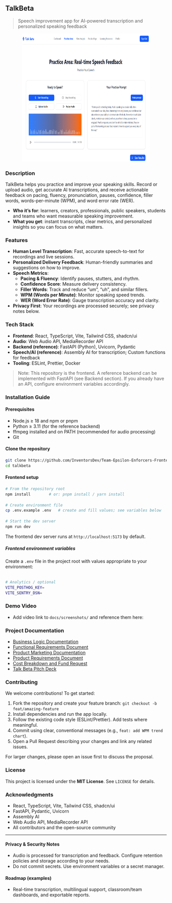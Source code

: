 ## TalkBeta

> Speech improvement app for AI-powered transcription and personalized speaking feedback

<p align="center">
  <img src="../talk-beta/src/assets/talk-beta-page.png" alt="TalkBeta practice page" width="400" height="400"/>
</p>

### Description
TalkBeta helps you practice and improve your speaking skills. Record or upload audio, get accurate AI transcriptions, and receive actionable feedback on pacing, fluency, pronunciation, pauses, confidence, filler words, words-per-minute (WPM), and word error rate (WER).

- **Who it’s for**: learners, creators, professionals, public speakers, students and teams who want measurable speaking improvement.
- **What you get**: instant transcripts, clear metrics, and personalized insights so you can focus on what matters.

### Features
- **Human Level Transcription**: Fast, accurate speech-to-text for recordings and live sessions.
- **Personalized Delivery Feedback**: Human-friendly summaries and suggestions on how to improve.
- **Speech Metrics**:
  - **Pacing & Fluency**: Identify pauses, stutters, and rhythm.
  - **Confidence Score**: Measure delivery consistency.
  - **Filler Words**: Track and reduce “um”, “uh”, and similar fillers.
  - **WPM (Words per Minute)**: Monitor speaking speed trends.
  - **WER (Word Error Rate)**: Gauge transcription accuracy and clarity.
- **Privacy First**: Your recordings are processed securely; see privacy notes below.

### Tech Stack
- **Frontend**: React, TypeScript, Vite, Tailwind CSS, shadcn/ui
- **Audio**: Web Audio API, MediaRecorder API
- **Backend (reference)**: FastAPI (Python), Uvicorn, Pydantic
- **Speech/AI (reference)**: Assembly AI for transcription; Custom functions for feedback
- **Tooling**: ESLint, Prettier, Docker

> Note: This repository is the frontend. A reference backend can be implemented with FastAPI (see Backend section). If you already have an API, configure environment variables accordingly.

### Installation Guide

#### Prerequisites
- Node.js ≥ 18 and npm or pnpm
- Python ≥ 3.11 (for the reference backend)
- ffmpeg installed and on PATH (recommended for audio processing)
- Git

#### Clone the repository
```bash
git clone https://github.com/InventorsDev/Team-Epsilon-Enforcers-Frontend.git
cd talkbeta
```

#### Frontend setup
```bash
# From the repository root
npm install        # or: pnpm install / yarn install

# Create environment file
cp .env.example .env   # create and fill values; see variables below

# Start the dev server
npm run dev
```
The frontend dev server runs at `http://localhost:5173` by default.

##### Frontend environment variables
Create a `.env` file in the project root with values appropriate to your environment:
```bash

# Analytics / optional
VITE_POSTHOG_KEY=
VITE_SENTRY_DSN=
```


### Demo Video
- Add video link to `docs/screenshots/` and reference them here:


### Project Documentation
- [Business Logic Documentation](../docs/Business%20Logic%20Documentation%20–%20Talk%20Beta%20Rev%201.pdf)
- [Functional Requirements Document](../docs/FUNCTIONAL%20REQUIREMENTS%20DOCUMENT%20.pdf)
- [Product Marketing Documentation](../docs/Product%20Marketing%20Documentation%20–%20Talk%20Beta.pdf)
- [Product Requirements Document](../docs/Product-Requirements-%20Document%20_Talk%20Beta.docx.pdf)
- [Cost Breakdown and Fund Request](../docs/Cost%20Breakdown%20&%20Funding%20Request.pdf)
- [Talk Beta Pitch Deck](../docs/Talk%20Beta%20Pitch%20Deck.pdf)



### Contributing
We welcome contributions! To get started:
1. Fork the repository and create your feature branch: `git checkout -b feat/amazing-feature`
2. Install dependencies and run the app locally.
3. Follow the existing code style (ESLint/Prettier). Add tests where meaningful.
4. Commit using clear, conventional messages (e.g., `feat: add WPM trend chart`).
5. Open a Pull Request describing your changes and link any related issues.

For larger changes, please open an issue first to discuss the proposal.

### License
This project is licensed under the **MIT License**. See `LICENSE` for details.

### Acknowledgments
- React, TypeScript, Vite, Tailwind CSS, shadcn/ui
- FastAPI, Pydantic, Uvicorn
- Assembly AI 
- Web Audio API, MediaRecorder API
- All contributors and the open-source community

---

#### Privacy & Security Notes
- Audio is processed for transcription and feedback. Configure retention policies and storage according to your needs.
- Do not commit secrets. Use environment variables or a secret manager.

#### Roadmap (examples)
- Real-time transcription, multilingual support, classroom/team dashboards, and exportable reports.
